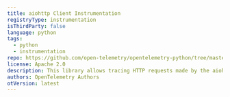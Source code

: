 ```yaml
---
title: aiohttp Client Instrumentation
registryType: instrumentation
isThirdParty: false
language: python
tags:
  - python
  - instrumentation
repo: https://github.com/open-telemetry/opentelemetry-python/tree/master/ext/opentelemetry-ext-aiohttp-client
license: Apache 2.0
description: This library allows tracing HTTP requests made by the aiohttp client library.
authors: OpenTelemetry Authors
otVersion: latest
---
```


